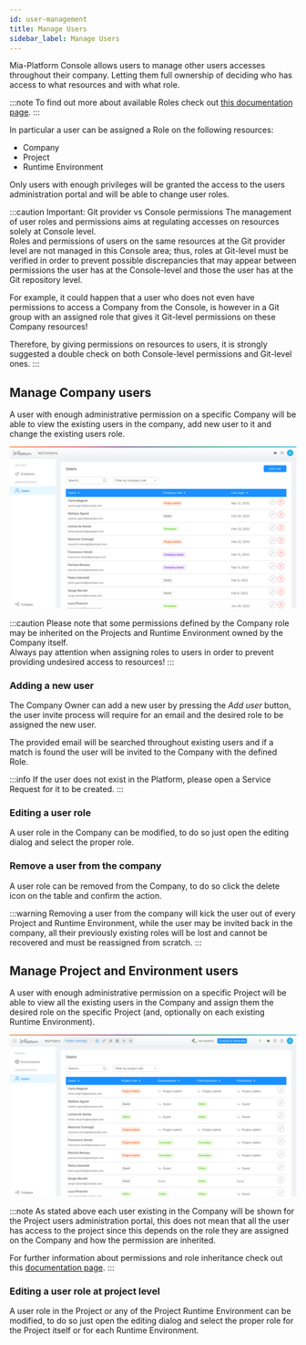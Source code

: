 ```yaml
---
id: user-management
title: Manage Users
sidebar_label: Manage Users
---
```


Mia-Platform Console allows users to manage other users accesses throughout their company. Letting them full ownership of deciding who has access to what resources and with what role.

:::note
To find out more about available Roles check out [this documentation page](../console-levels-and-permission-management#users-capabilities-inside-console).
:::

In particular a user can be assigned a Role on the following resources:

* Company
* Project
* Runtime Environment

Only users with enough privileges will be granted the access to the users administration portal and will be able to change user roles.

:::caution Important: Git provider vs Console permissions
The management of user roles and permissions aims at regulating accesses on resources solely at Console level.  
Roles and permissions of users on the same resources at the Git provider level are not managed in this Console area; thus, roles at Git-level must be verified in order to prevent possible discrepancies that may appear between permissions the user has at the Console-level and those the user has at the Git repository level.

For example, it could happen that a user who does not even have permissions to access a Company from the Console, is however in a Git group with an assigned role that gives it Git-level permissions on these Company resources!

Therefore, by giving permissions on resources to users, it is strongly suggested a double check on both Console-level permissions and Git-level ones.
:::

## Manage Company users

A user with enough administrative permission on a specific Company will be able to view the existing users in the company, add new user to it and change the existing users role.

![Company admin portal](../img/user-management/company_admin_portal.png)

:::caution
Please note that some permissions defined by the Company role may be inherited on the Projects and Runtime Environment owned by the Company itself.  
Always pay attention when assigning roles to users in order to prevent providing undesired access to resources!
:::

### Adding a new user

The Company Owner can add a new user by pressing the *Add user* button, the user invite process will require for an email and the desired role to be assigned the new user.

<!-- TODO: SCREENSHOT OF COMPANY ADD USER MODAL -->

The provided email will be searched throughout existing users and if a match is found the user will be invited to the Company with the defined Role.

:::info
If the user does not exist in the Platform, please open a Service Request for it to be created.
:::

### Editing a user role

A user role in the Company can be modified, to do so just open the editing dialog and select the proper role.

<!-- TODO: SCREENSHOT OF COMPANY EDIT USER MODAL -->

### Remove a user from the company

A user role can be removed from the Company, to do so click the delete icon on the table and confirm the action.

<!-- TODO: SCREENSHOT OF COMPANY DELETE USER MODAL -->

:::warning
Removing a user from the company will kick the user out of every Project and Runtime Environment, while the user may be invited back in the company, all their previously existing roles will be lost and cannot be recovered and must be reassigned from scratch.
:::

## Manage Project and Environment users

A user with enough administrative permission on a specific Project will be able to view all the existing users in the Company and assign them the desired role on the specific Project (and, optionally on each existing Runtime Environment).

![Project admin portal](../img/user-management/project_admin_portal.png)

:::note
As stated above each user existing in the Company will be shown for the Project users administration portal, this does not mean that all the user has access to the project since this depends on the role they are assigned on the Company and how the permission are inherited.

For further information about permissions and role inheritance check out this [documentation page](../console-levels-and-permission-management).
:::

### Editing a user role at project level

A user role in the Project or any of the Project Runtime Environment can be modified, to do so just open the editing dialog and select the proper role for the Project itself or for each Runtime Environment.

<!-- TODO: SCREENSHOT OF COMPANY EDIT USER MODAL -->
